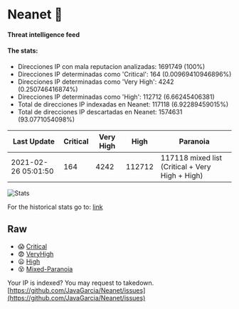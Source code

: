 # Neanet :hocho:
#### Threat intelligence feed
#### The stats:

- Direcciones IP con mala reputacion analizadas: 1691749 (100%)
- Direcciones IP determinadas como 'Critical':  164 (0.00969410946896%)
- Direcciones IP determinadas como 'Very High':  4242 (0.250746416874%)
- Direcciones IP determinadas como 'High':  112712 (6.66245406381)
- Total de direcciones IP indexadas en Neanet:  117118 (6.92289459015%)
- Total de direcciones IP descartadas en Neanet:  1574631 (93.0771054098%)

| Last Update | Critical | Very High | High | Paranoia |
| --- | --- | --- | --- | --- |
| 2021-02-26 05:01:50 | 164 | 4242 | 112712 | 117118 mixed list (Critical + Very High + High)|

![Stats](https://docs.google.com/spreadsheets/d/e/2PACX-1vSnaNMIXVabIpDJjufMlzH7poXnshF3mgd8Is1g9ytUEzVsP5my4Trn8f-xkoLLQ38xpL3HtmUexLo6/pubchart?oid=501124687&format=image)

For the historical stats go to: [link](/stats.csv)
## Raw
- :scream: [Critical](https://raw.githubusercontent.com/JavaGarcia/Neanet/master/blacklists/neanet_critical.txt)
- :fearful: [VeryHigh](https://raw.githubusercontent.com/JavaGarcia/Neanet/master/blacklists/neanet_veryHigh.txtt)
- :frowning: [High](https://raw.githubusercontent.com/JavaGarcia/Neanet/master/blacklists/neanet_high.txt)
- :dizzy_face: [Mixed-Paranoia](https://raw.githubusercontent.com/JavaGarcia/Neanet/master/blacklists/neanet_all.txt)


Your IP is indexed? You may request to takedown. [https://github.com/JavaGarcia/Neanet/issues](https://github.com/JavaGarcia/Neanet/issues)





















































































































































































































































































































































































































































































































































































































































































































































































































































































































































































































































































































































































































































































































































































































































































































































































































































































































































































































































































































































































































































































































































































































































































































































































































































































































































































































































































































































































































































































































































































































































































































































































































































































































































































































































































































































































































































































































































































































































































































































































































































































































































































































































































































































































































































































































































































































































